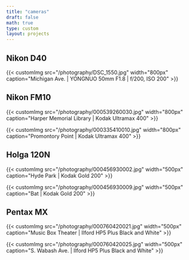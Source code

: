 ```yaml
---
title: "cameras"
draft: false
math: true
type: custom
layout: projects
---
```


## Nikon D40

{{< customImg src="/photography/DSC_1550.jpg" width="800px" caption="Michigan Ave. | YONGNUO 50mm F1.8 | f/200, ISO 200" >}}<br>

## Nikon FM10

{{< customImg src="/photography/000539260030.jpg" width="800px" caption="Harper Memorial Library | Kodak Ultramax 400" >}}<br>

{{< customImg src="/photography/000335410010.jpg" width="800px" caption="Promontory Point | Kodak Ultramax 400" >}}<br>

## Holga 120N

{{< customImg src="/photography/000456930002.jpg" width="500px" caption="Hyde Park | Kodak Gold 200" >}}<br>

{{< customImg src="/photography/000456930009.jpg" width="500px" caption="Bat | Kodak Gold 200" >}}<br>

## Pentax MX

{{< customImg src="/photography/000760420021.jpg" width="500px" caption="Music Box Theater | Ilford HP5 Plus Black and White" >}}<br>


{{< customImg src="/photography/000760420025.jpg" width="500px" caption="S. Wabash Ave. | Ilford HP5 Plus Black and White" >}}<br>


<!-- ## Polaroid 635CL Supercolor -->

<!-- ## Kodak M35 -->

<!-- ## LOMO Smena 8M -->